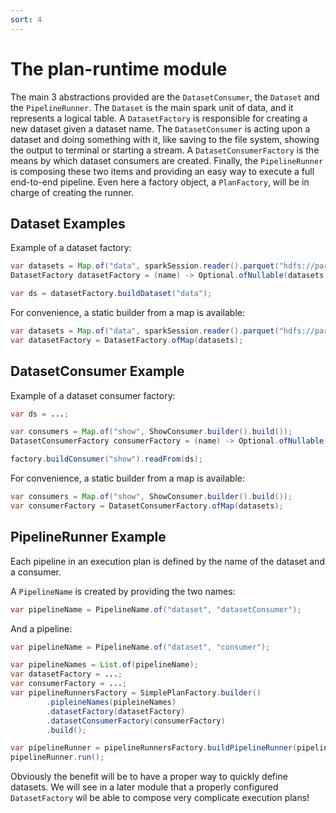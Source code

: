 ```yaml
---
sort: 4
---
```


# The plan-runtime module

The main 3 abstractions provided are the `DatasetConsumer`, the `Dataset` and the `PipelineRunner`.
The `Dataset` is the main spark unit of data, and it represents a logical table. 
A `DatasetFactory` is responsible for creating a new dataset given a dataset name.
The `DatasetConsumer` is acting upon a dataset and doing something with it, like saving to the file system, showing the output to terminal or starting a stream. 
A `DatasetConsumerFactory` is the means by which dataset consumers are created.
Finally, the `PipelineRunner` is composing these two items and providing an easy way to execute a full end-to-end pipeline. 
Even here a factory object, a `PlanFactory`, will be in charge of creating the runner.

## Dataset Examples

Example of a dataset factory:
```java
var datasets = Map.of("data", sparkSession.reader().parquet("hdfs://parquet/file/to/read"));
DatasetFactory datasetFactory = (name) -> Optional.ofNullable(datasets.get(name)).orElseThrow(...);

var ds = datasetFactory.buildDataset("data");
```

For convenience, a static builder from a map is available:
```java
var datasets = Map.of("data", sparkSession.reader().parquet("hdfs://parquet/file/to/read"));
var datasetFactory = DatasetFactory.ofMap(datasets);
```

## DatasetConsumer Example

Example of a dataset consumer factory:
```java
var ds = ...;

var consumers = Map.of("show", ShowConsumer.builder().build());
DatasetConsumerFactory consumerFactory = (name) -> Optional.ofNullable(consumers.get(name)).orElseThrow(...);

factory.buildConsumer("show").readFrom(ds);
```

For convenience, a static builder from a map is available:
```java
var consumers = Map.of("show", ShowConsumer.builder().build());
var consumerFactory = DatasetConsumerFactory.ofMap(datasets);
```

## PipelineRunner Example

Each pipeline in an execution plan is defined by the name of the dataset and a consumer.

A `PipelineName` is created by providing the two names:
```java
var pipelineName = PipelineName.of("dataset", "datasetConsumer");
```

And a pipeline:
```java
var pipelineName = PipelineName.of("dataset", "consumer");

var pipelineNames = List.of(pipelineName);
var datasetFactory = ...;
var consumerFactory = ...;
var pipelineRunnersFactory = SimplePlanFactory.builder()
        .pipleineNames(pipleineNames)
        .datasetFactory(datasetFactory)
        .datasetConsumerFactory(consumerFactory)
        .build();

var pipelineRunner = pipelineRunnersFactory.buildPipelineRunner(pipelineName);
pipelineRunner.run();
```

Obviously the benefit will be to have a proper way to quickly define datasets. 
We will see in a later module that a properly configured `DatasetFactory` wil be able to compose very complicate execution plans!